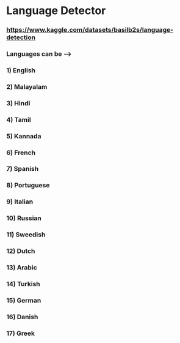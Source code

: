 # Language Detector

### https://www.kaggle.com/datasets/basilb2s/language-detection
### Languages can be -->
### 1) English
### 2) Malayalam
### 3) Hindi
### 4) Tamil
### 5) Kannada
### 6) French
### 7) Spanish
### 8) Portuguese
### 9) Italian
### 10) Russian
### 11) Sweedish
### 12) Dutch
### 13) Arabic
### 14) Turkish
### 15) German
### 16) Danish
### 17) Greek

